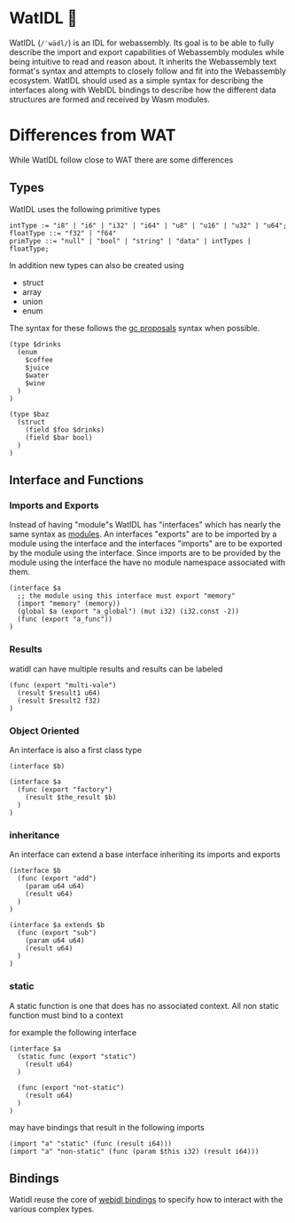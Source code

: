 # WatIDL :duck:


WatIDL (`/ˈwädl/`) is an IDL for webassembly. Its goal is to be able to fully describe the import and export capabilities of Webassembly modules while being intuitive to read and reason about. It inherits the Webassembly text format's syntax and attempts to closely follow and fit into the Webassembly ecosystem. WatIDL should used as a simple syntax for describing the interfaces along with WebIDL bindings to describe how the different data structures are formed and received by Wasm modules.

# Differences from WAT
While WatIDL follow close to WAT there are some differences

## Types
WatIDL uses the following primitive types

```
intType := "i8" | "i6" | "i32" | "i64" | "u8" | "u16" | "u32" | "u64";
floatType ::= "f32" | "f64" 
primType ::= "null" | "bool" | "string" | "data" | intTypes | floatType;
```

In addition new types can also be created using
- struct
- array
- union
- enum

The syntax for these follows the [gc proposals](https://github.com/WebAssembly/gc/blob/master/proposals/gc/Overview.md) syntax when possible.

```
(type $drinks
  (enum
    $coffee
    $juice
    $water
    $wine
  )
)

(type $baz
  (struct
    (field $foo $drinks)
    (field $bar bool)
  )
)
```

## Interface and Functions
### Imports and Exports
Instead of having "module"s WatIDL has "interfaces" which has nearly the same syntax as [modules](https://webassembly.github.io/spec/core/text/modules.html). An interfaces "exports" are to be imported by a module using the interface and the interfaces "imports" are to be exported by the module using the interface. Since imports are to be provided by the module using the interface the have no module namespace associated with them.  

```
(interface $a
  ;; the module using this interface must export "memory"
  (import "memory" (memory)) 
  (global $a (export "a_global") (mut i32) (i32.const -2))
  (func (export "a_func"))
)
```

### Results
watidl can have multiple results and results can be labeled
```
(func (export "multi-vale")
  (result $result1 u64)
  (result $result2 f32)
)
```

### Object Oriented
An interface is also a first class type

```
(interface $b)

(interface $a
  (func (export "factory")
    (result $the_result $b)
  )
)
```

### inheritance
An interface can extend a base interface inheriting its imports and exports

```
(interface $b
  (func (export "add")
    (param u64 u64)
    (result u64)
  )
)

(interface $a extends $b
  (func (export "sub")
    (param u64 u64)
    (result u64)
  )
)
```
### static
A static function is one that does has no associated context. All non static function must bind to a context 

for example the following interface
```
(interface $a
  (static func (export "static")
    (result u64)
  )

  (func (export "not-static")
    (result u64)
  )
)
```
may have bindings that result in the following imports
```
(import "a" "static" (func (result i64)))
(import "a" "non-static" (func (param $this i32) (result i64)))
```

## Bindings
Watidl reuse the core of [webidl bindings](https://github.com/WebAssembly/webidl-bindings/blob/master/proposals/webidl-bindings/Explainer.md) to specify how to interact with the various complex types. 
